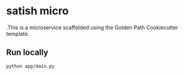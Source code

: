 # satish micro

.This is a microservice scaffolded using the Golden Path Cookiecutter template.

## Run locally

```bash
python app/main.py

